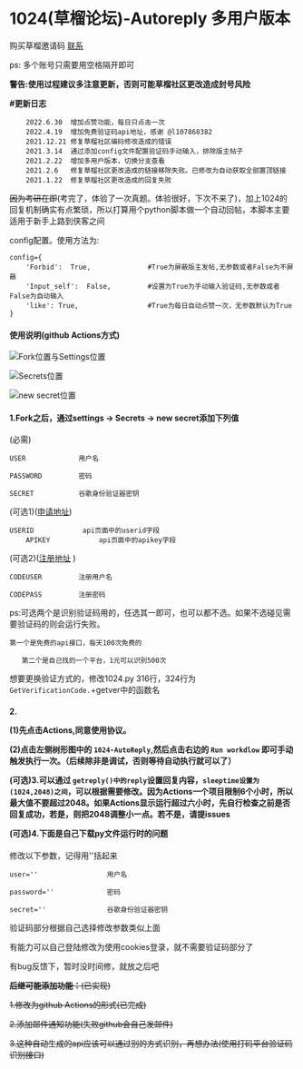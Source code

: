# 1024(草榴论坛)-Autoreply 多用户版本

购买草榴邀请码 [联系](https://t.me/honus_chat_bot)

ps: 多个账号只需要用空格隔开即可

**警告:使用过程建议多注意更新，否则可能草榴社区更改造成封号风险**

**#更新日志**

```
    2022.6.30  增加点赞功能，每日只点击一次  
    2022.4.19  增加免费验证码api地址，感谢 @l107868382
    2021.12.21 修复草榴社区编码修改造成的错误
    2021.3.14  通过添加config文件配置验证码手动输入，排除版主帖子
    2021.2.22  增加多用户版本，切换分支查看
    2021.2.6   修复草榴社区更改造成的链接移除失败。已修改为自动获取全部置顶链接
    2021.1.22  修复草榴社区更改造成的回复失败
```

~~因为考研在即~~(考完了，体验了一次真题。体验很好，下次不来了)，加上1024的回复机制确实有点繁琐，所以打算用个python脚本做一个自动回帖，本脚本主要适用于新手上路到侠客之间

config配置。使用方法为:

```
config={
    'Forbid':  True,              #True为屏蔽版主发帖,无参数或者False为不屏蔽
    'Input_self':  False,         #设置为True为手动输入验证码,无参数或者False为自动输入
    'like': True,                 #True为每日自动点赞一次，无参数默认为True
}
```

<h4>使用说明(github Actions方式)</h4>

![Fork位置与Settings位置](https://fastly.jsdelivr.net/gh/0honus0/1024-Autoreply@Multi_User/doc/fork%20and%20settings.png)

![Secrets位置](https://fastly.jsdelivr.net/gh/0honus0/1024-Autoreply@Multi_User/doc/Secrets.png)

![new secret位置](https://fastly.jsdelivr.net/gh/0honus0/1024-Autoreply@Multi_User/doc/new%20Secret.png)

<h4>1.Fork之后，通过settings -> Secrets -> new secret添加下列值</h4>

(必需)

```
USER             用户名

PASSWORD         密码

SECRET           谷歌身份验证器密钥
```

(可选1)([申请地址](https://apitruecaptcha.org/))

```
USERID            api页面中的userid字段
    APIKEY            api页面中的apikey字段
```

(可选2)([注册地址](http://ttshitu.com/register.html?inviter=3d92d1b2371f487d9072430a93bb043c) )

```
CODEUSER         注册用户名

CODEPASS         注册密码
```

ps:可选两个是识别验证码用的，任选其一即可，也可以都不选。如果不选碰见需要验证码的则会运行失败。

```
第一个是免费的api接口，每天100次免费的

   第二个是自己找的一个平台，1元可以识别500次
```

想要更换验证方式的，修改1024.py 316行，324行为 `GetVerificationCode.`+getver中的函数名

<h4>
2.

(1)先点击Actions,同意使用协议。

(2)点击左侧树形图中的 `1024-AutoReply`,然后点击右边的 `Run workdlow` 即可手动触发执行一次。（后续除非是调试，否则等待自动执行就可以了）

(可选)3.可以通过 `getreply()中的reply`设置回复内容，`sleeptime设置为(1024,2048)之间`，可以根据需要修改。因为Actions一个项目限制6个小时，所以最大值不要超过2048。如果Actions显示运行超过六小时，先自行检查之前是否回复成功，若是，则把2048调整小一点。若不是，请提issues

(可选)4.下面是自己下载py文件运行时的问题

</h4>

修改以下参数，记得用''括起来

```
user=''                 用户名

password=''             密码

secret=''               谷歌身份验证器密钥
```

验证码部分根据自己选择修改参数类似上面

有能力可以自己登陆修改为使用cookies登录，就不需要验证码部分了

有bug反馈下，暂时没时间修，就放之后吧

~~**后继可能添加功能：**(已实现)~~

~~1.修改为github Actions的形式(已完成)~~

~~2.添加邮件通知功能(失败github会自己发邮件)~~

~~3.这种自动生成的api应该可以通过别的方式识别，再想办法(使用打码平台验证码识别接口)~~
